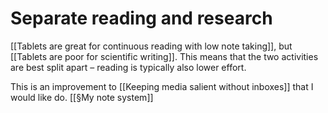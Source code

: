 # Separate reading and research
[[Tablets are great for continuous reading with low note taking]], but [[Tablets are poor for scientific writing]]. This means that the two activities are best split apart – reading is typically also lower effort. 

This is an improvement to [[Keeping media salient without inboxes]] that I would like do. [[§My note system]]

<!-- {BearID:25BF71DD-718E-4C90-AEF9-08AB80EB3DE7-20759-00001B170EB3D7E1} -->
